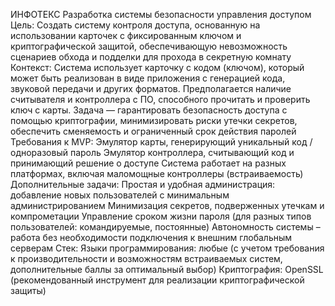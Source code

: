 ИНФОТЕКС
Разработка системы безопасности управления доступом
Цель: Создать систему контроля доступа, основанную на использовании карточек с
фиксированным ключом и криптографической защитой, обеспечивающую невозможность
сценариев обхода и подделки для прохода в секретную комнату
Контекст: Система использует карточку с кодом (ключом), который может быть реализован в
виде приложения с генерацией кода, звуковой передачи и других форматов. Предполагается
наличие считывателя и контроллера с ПО, способного прочитать и проверить ключ с карты.
Задача — гарантировать безопасность доступа с помощью криптографии, минимизировать
риски утечки секретов, обеспечить сменяемость и ограниченный срок действия паролей
Требования к MVP:
Эмулятор карты, генерирующий уникальный код / одноразовый пароль
Эмулятор контроллера, считывающий код и принимающий решение о доступе
Система работает на разных платформах, включая маломощные контроллеры
(встраиваемость)
Дополнительные задачи:
Простая и удобная администрация: добавление новых пользователей с минимальным
администрированием
Минимизация секретов, подверженных утечкам и компрометации
Управление сроком жизни пароля (для разных типов пользователей: командируемые,
постоянные)
Автономность системы – работа без необходимости подключения к внешним
глобальным серверам
Стек:
Языки программирования: любые (с учетом требования к производительности и
возможностям встраиваемых систем, дополнительные баллы за оптимальный выбор)
Криптография: OpenSSL (рекомендованный инструмент для реализации
криптографической защиты)